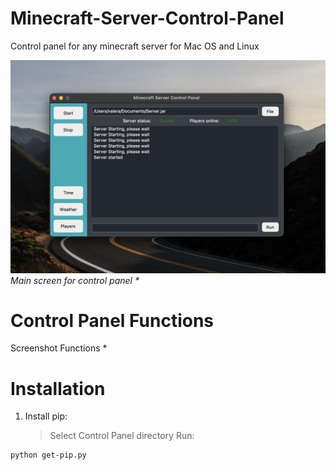 # Minecraft-Server-Control-Panel
Control panel for any minecraft server for Mac OS and Linux

![](documentation_images/started_screen.png)
_Main screen for control panel *_

# Control Panel Functions
Screenshot Functions *

# Installation
1. Install pip:
   >Select Control Panel directory 
   >Run:
```
python get-pip.py
```
